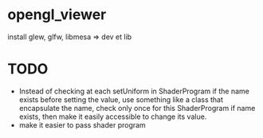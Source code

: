 # opengl_viewer

install glew, glfw, libmesa => dev et lib


# TODO

- Instead of checking at each setUniform in ShaderProgram if the name exists before setting the value, 
    use something like a class that encapsulate the name, check only once for this ShaderProgram if name exists, then 
    make it easily accessible to change its value.
- make it easier to pass shader program 